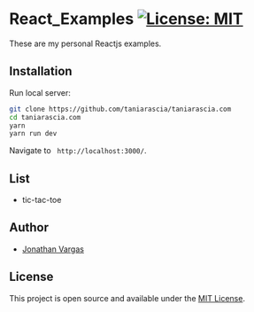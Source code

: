 # React_Examples [![License: MIT](https://img.shields.io/badge/License-MIT-blue.svg)](https://opensource.org/licenses/MIT)

These are my personal Reactjs examples.


## Installation

Run local server:

```bash
git clone https://github.com/taniarascia/taniarascia.com
cd taniarascia.com
yarn
yarn run dev
```

Navigate to ` http://localhost:3000/`.

## List

- tic-tac-toe

## Author

- [Jonathan Vargas](https://www.jonathanvargas.ml)

## License

This project is open source and available under the [MIT License](LICENSE).
